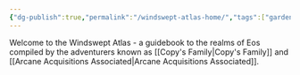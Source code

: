 ```yaml
---
{"dg-publish":true,"permalink":"/windswept-atlas-home/","tags":["gardenEntry"],"updated":"2024-12-22T20:09:43.761-06:00"}
---
```


Welcome to the Windswept Atlas - a guidebook to the realms of Eos compiled by the adventurers known as [[Copy's Family\|Copy's Family]] and [[Arcane Acquisitions Associated\|Arcane Acquisitions Associated]]. 